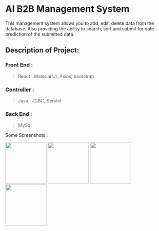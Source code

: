 # AI B2B Management System

This management system allows you to add, edit, delete data from the database. Also providing the ability to search, sort and submit for date prediction of the submitted data.

## Description of Project:

### Front End : 
> React : Material UI, Axios, bootstrap

### Controller :
> Java : JDBC, Servlet

### Back End :
> MySql 

Some Screenshots :

<img src="./Screenshots/223651.png" width="128"/>

<img src="./Screenshots/223702.png" width="128"/>
<img src="./Screenshots/223720.png" width="128"/>
<img src="./Screenshots/223858.png" width="128"/>
